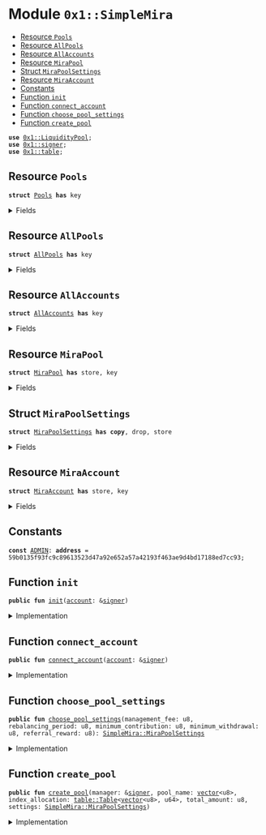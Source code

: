 
<a name="0x1_SimpleMira"></a>

# Module `0x1::SimpleMira`



-  [Resource `Pools`](#0x1_SimpleMira_Pools)
-  [Resource `AllPools`](#0x1_SimpleMira_AllPools)
-  [Resource `AllAccounts`](#0x1_SimpleMira_AllAccounts)
-  [Resource `MiraPool`](#0x1_SimpleMira_MiraPool)
-  [Struct `MiraPoolSettings`](#0x1_SimpleMira_MiraPoolSettings)
-  [Resource `MiraAccount`](#0x1_SimpleMira_MiraAccount)
-  [Constants](#@Constants_0)
-  [Function `init`](#0x1_SimpleMira_init)
-  [Function `connect_account`](#0x1_SimpleMira_connect_account)
-  [Function `choose_pool_settings`](#0x1_SimpleMira_choose_pool_settings)
-  [Function `create_pool`](#0x1_SimpleMira_create_pool)


<pre><code><b>use</b> <a href="LiquidityPool.md#0x1_LiquidityPool">0x1::LiquidityPool</a>;
<b>use</b> <a href="">0x1::signer</a>;
<b>use</b> <a href="">0x1::table</a>;
</code></pre>



<a name="0x1_SimpleMira_Pools"></a>

## Resource `Pools`



<pre><code><b>struct</b> <a href="SimpleMira.md#0x1_SimpleMira_Pools">Pools</a> <b>has</b> key
</code></pre>



<details>
<summary>Fields</summary>


<dl>
<dt>
<code>items: <a href="_Table">table::Table</a>&lt;u64, <a href="SimpleMira.md#0x1_SimpleMira_MiraPool">SimpleMira::MiraPool</a>&gt;</code>
</dt>
<dd>

</dd>
</dl>


</details>

<a name="0x1_SimpleMira_AllPools"></a>

## Resource `AllPools`



<pre><code><b>struct</b> <a href="SimpleMira.md#0x1_SimpleMira_AllPools">AllPools</a> <b>has</b> key
</code></pre>



<details>
<summary>Fields</summary>


<dl>
<dt>
<code>items: <a href="_Table">table::Table</a>&lt;<b>address</b>, <a href="SimpleMira.md#0x1_SimpleMira_Pools">SimpleMira::Pools</a>&gt;</code>
</dt>
<dd>

</dd>
</dl>


</details>

<a name="0x1_SimpleMira_AllAccounts"></a>

## Resource `AllAccounts`



<pre><code><b>struct</b> <a href="SimpleMira.md#0x1_SimpleMira_AllAccounts">AllAccounts</a> <b>has</b> key
</code></pre>



<details>
<summary>Fields</summary>


<dl>
<dt>
<code>items: <a href="_Table">table::Table</a>&lt;<b>address</b>, <a href="SimpleMira.md#0x1_SimpleMira_MiraAccount">SimpleMira::MiraAccount</a>&gt;</code>
</dt>
<dd>

</dd>
</dl>


</details>

<a name="0x1_SimpleMira_MiraPool"></a>

## Resource `MiraPool`



<pre><code><b>struct</b> <a href="SimpleMira.md#0x1_SimpleMira_MiraPool">MiraPool</a> <b>has</b> store, key
</code></pre>



<details>
<summary>Fields</summary>


<dl>
<dt>
<code>pool_name: <a href="">vector</a>&lt;u8&gt;</code>
</dt>
<dd>

</dd>
<dt>
<code>pool_address: <b>address</b></code>
</dt>
<dd>

</dd>
<dt>
<code>manager: <b>address</b></code>
</dt>
<dd>

</dd>
<dt>
<code>investors: <a href="_Table">table::Table</a>&lt;<b>address</b>, u64&gt;</code>
</dt>
<dd>

</dd>
<dt>
<code>index_allocation: <a href="_Table">table::Table</a>&lt;<a href="">vector</a>&lt;u8&gt;, u64&gt;</code>
</dt>
<dd>

</dd>
<dt>
<code>total_amount: u8</code>
</dt>
<dd>

</dd>
<dt>
<code>settings: <a href="SimpleMira.md#0x1_SimpleMira_MiraPoolSettings">SimpleMira::MiraPoolSettings</a></code>
</dt>
<dd>

</dd>
</dl>


</details>

<a name="0x1_SimpleMira_MiraPoolSettings"></a>

## Struct `MiraPoolSettings`



<pre><code><b>struct</b> <a href="SimpleMira.md#0x1_SimpleMira_MiraPoolSettings">MiraPoolSettings</a> <b>has</b> <b>copy</b>, drop, store
</code></pre>



<details>
<summary>Fields</summary>


<dl>
<dt>
<code>management_fee: u8</code>
</dt>
<dd>

</dd>
<dt>
<code>rebalancing_period: u8</code>
</dt>
<dd>

</dd>
<dt>
<code>minimum_contribution: u8</code>
</dt>
<dd>

</dd>
<dt>
<code>minimum_withdrawal: u8</code>
</dt>
<dd>

</dd>
<dt>
<code>referral_reward: u8</code>
</dt>
<dd>

</dd>
</dl>


</details>

<a name="0x1_SimpleMira_MiraAccount"></a>

## Resource `MiraAccount`



<pre><code><b>struct</b> <a href="SimpleMira.md#0x1_SimpleMira_MiraAccount">MiraAccount</a> <b>has</b> store, key
</code></pre>



<details>
<summary>Fields</summary>


<dl>
<dt>
<code>owner: <b>address</b></code>
</dt>
<dd>

</dd>
<dt>
<code>account_name: <a href="">vector</a>&lt;u8&gt;</code>
</dt>
<dd>

</dd>
<dt>
<code>total_funds_invested: u8</code>
</dt>
<dd>

</dd>
<dt>
<code>funds_under_management: u8</code>
</dt>
<dd>

</dd>
<dt>
<code>funds_on_gas: u8</code>
</dt>
<dd>

</dd>
<dt>
<code>funds_on_management: u8</code>
</dt>
<dd>

</dd>
<dt>
<code>created_pools: <a href="_Table">table::Table</a>&lt;u64, <a href="SimpleMira.md#0x1_SimpleMira_MiraPool">SimpleMira::MiraPool</a>&gt;</code>
</dt>
<dd>

</dd>
<dt>
<code>invested_pools: <a href="_Table">table::Table</a>&lt;u64, <a href="SimpleMira.md#0x1_SimpleMira_MiraPool">SimpleMira::MiraPool</a>&gt;</code>
</dt>
<dd>

</dd>
</dl>


</details>

<a name="@Constants_0"></a>

## Constants


<a name="0x1_SimpleMira_ADMIN"></a>



<pre><code><b>const</b> <a href="SimpleMira.md#0x1_SimpleMira_ADMIN">ADMIN</a>: <b>address</b> = 59b0135f93fc9c89613523d47a92e652a57a42193f463ae9d4bd17188ed7cc93;
</code></pre>



<a name="0x1_SimpleMira_init"></a>

## Function `init`



<pre><code><b>public</b> <b>fun</b> <a href="SimpleMira.md#0x1_SimpleMira_init">init</a>(<a href="">account</a>: &<a href="">signer</a>)
</code></pre>



<details>
<summary>Implementation</summary>


<pre><code><b>public</b> <b>fun</b> <a href="SimpleMira.md#0x1_SimpleMira_init">init</a>(<a href="">account</a>:&<a href="">signer</a>) {
    <b>let</b> pools = <a href="SimpleMira.md#0x1_SimpleMira_Pools">Pools</a>{
        items: <a href="_new">table::new</a>&lt;u64, <a href="SimpleMira.md#0x1_SimpleMira_MiraPool">MiraPool</a>&gt;()
    };
    <b>move_to</b>(<a href="">account</a>, pools);
    <a href="SimpleMira.md#0x1_SimpleMira_connect_account">connect_account</a>(<a href="">account</a>);
//        <b>move_to</b>(*<a href="SimpleMira.md#0x1_SimpleMira_ADMIN">ADMIN</a>, <b>copy</b> Accounts);
//        <b>move_to</b>(*<a href="SimpleMira.md#0x1_SimpleMira_ADMIN">ADMIN</a>, <b>copy</b> <a href="SimpleMira.md#0x1_SimpleMira_Pools">Pools</a>);
}
</code></pre>



</details>

<a name="0x1_SimpleMira_connect_account"></a>

## Function `connect_account`



<pre><code><b>public</b> <b>fun</b> <a href="SimpleMira.md#0x1_SimpleMira_connect_account">connect_account</a>(<a href="">account</a>: &<a href="">signer</a>)
</code></pre>



<details>
<summary>Implementation</summary>


<pre><code><b>public</b> <b>fun</b> <a href="SimpleMira.md#0x1_SimpleMira_connect_account">connect_account</a>(<a href="">account</a>: &<a href="">signer</a>) {
    <b>let</b> account_addr = address_of(<a href="">account</a>);
    <b>assert</b>!(<b>exists</b>&lt;<a href="SimpleMira.md#0x1_SimpleMira_MiraAccount">MiraAccount</a>&gt;(account_addr), 0);
    <b>let</b> new_mira_account =
        <a href="SimpleMira.md#0x1_SimpleMira_MiraAccount">MiraAccount</a> {
            owner: account_addr,
            account_name: b"random_name_generator",
            total_funds_invested: 0,
            funds_under_management: 0,
            funds_on_gas: 0,
            funds_on_management: 0,
            created_pools: <a href="_new">table::new</a>&lt;u64, <a href="SimpleMira.md#0x1_SimpleMira_MiraPool">MiraPool</a>&gt;(),
            invested_pools: <a href="_new">table::new</a>&lt;u64, <a href="SimpleMira.md#0x1_SimpleMira_MiraPool">MiraPool</a>&gt;(),
        };
    <b>move_to</b>(<a href="">account</a>, new_mira_account)
}
</code></pre>



</details>

<a name="0x1_SimpleMira_choose_pool_settings"></a>

## Function `choose_pool_settings`



<pre><code><b>public</b> <b>fun</b> <a href="SimpleMira.md#0x1_SimpleMira_choose_pool_settings">choose_pool_settings</a>(management_fee: u8, rebalancing_period: u8, minimum_contribution: u8, minimum_withdrawal: u8, referral_reward: u8): <a href="SimpleMira.md#0x1_SimpleMira_MiraPoolSettings">SimpleMira::MiraPoolSettings</a>
</code></pre>



<details>
<summary>Implementation</summary>


<pre><code><b>public</b> <b>fun</b> <a href="SimpleMira.md#0x1_SimpleMira_choose_pool_settings">choose_pool_settings</a>(
    management_fee: u8,
    rebalancing_period: u8,
    minimum_contribution: u8,
    minimum_withdrawal: u8,
    referral_reward:u8): <a href="SimpleMira.md#0x1_SimpleMira_MiraPoolSettings">MiraPoolSettings</a> {

    <b>let</b> newsettings = <a href="SimpleMira.md#0x1_SimpleMira_MiraPoolSettings">MiraPoolSettings</a>{
        management_fee,
        rebalancing_period,
        minimum_contribution,
        minimum_withdrawal,
        referral_reward
    };

    <b>return</b> newsettings
}
</code></pre>



</details>

<a name="0x1_SimpleMira_create_pool"></a>

## Function `create_pool`



<pre><code><b>public</b> <b>fun</b> <a href="SimpleMira.md#0x1_SimpleMira_create_pool">create_pool</a>(manager: &<a href="">signer</a>, pool_name: <a href="">vector</a>&lt;u8&gt;, index_allocation: <a href="_Table">table::Table</a>&lt;<a href="">vector</a>&lt;u8&gt;, u64&gt;, total_amount: u8, settings: <a href="SimpleMira.md#0x1_SimpleMira_MiraPoolSettings">SimpleMira::MiraPoolSettings</a>)
</code></pre>



<details>
<summary>Implementation</summary>


<pre><code><b>public</b> <b>fun</b> <a href="SimpleMira.md#0x1_SimpleMira_create_pool">create_pool</a>(
    manager: &<a href="">signer</a>,
    pool_name: <a href="">vector</a>&lt;u8&gt;,
    index_allocation: Table&lt;<a href="">vector</a>&lt;u8&gt;, u64&gt;,
    total_amount: u8,
    settings: <a href="SimpleMira.md#0x1_SimpleMira_MiraPoolSettings">MiraPoolSettings</a>) <b>acquires</b> <a href="SimpleMira.md#0x1_SimpleMira_Pools">Pools</a> {

    <b>let</b> pool_address = address_of(&init_lp(manager));

    <b>let</b> investors = <a href="_new">table::new</a>&lt;<b>address</b>, u64&gt;();

    <b>let</b> newpool = <a href="SimpleMira.md#0x1_SimpleMira_MiraPool">MiraPool</a> {
        pool_name,
        pool_address,
        manager: address_of(manager),
        investors,
        index_allocation,
        total_amount,
        settings
    };

    <b>let</b> pools = <b>borrow_global_mut</b>&lt;<a href="SimpleMira.md#0x1_SimpleMira_Pools">Pools</a>&gt;(address_of(manager));
    <b>let</b> length = <a href="_length">table::length</a>(&<b>mut</b> pools.items);
    <a href="_add">table::add</a>(&<b>mut</b> pools.items, length, newpool);
}
</code></pre>



</details>
